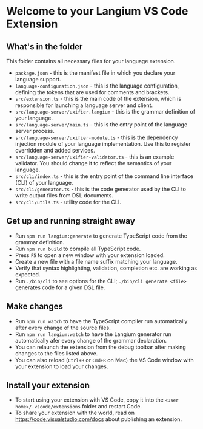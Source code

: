 # Welcome to your Langium VS Code Extension

## What's in the folder

This folder contains all necessary files for your language extension.
 * `package.json` - this is the manifest file in which you declare your language support.
 * `language-configuration.json` - this is the language configuration, defining the tokens that are used for comments and brackets.
 * `src/extension.ts` - this is the main code of the extension, which is responsible for launching a language server and client.
 * `src/language-server/uxifier.langium` - this is the grammar definition of your language.
 * `src/language-server/main.ts` - this is the entry point of the language server process.
 * `src/language-server/uxifier-module.ts` - this is the dependency injection module of your language implementation. Use this to register overridden and added services.
 * `src/language-server/uxifier-validator.ts` - this is an example validator. You should change it to reflect the semantics of your language.
 * `src/cli/index.ts` - this is the entry point of the command line interface (CLI) of your language.
 * `src/cli/generator.ts` - this is the code generator used by the CLI to write output files from DSL documents.
 * `src/cli/utils.ts` - utility code for the CLI.

## Get up and running straight away

 * Run `npm run langium:generate` to generate TypeScript code from the grammar definition.
 * Run `npm run build` to compile all TypeScript code.
 * Press `F5` to open a new window with your extension loaded.
 * Create a new file with a file name suffix matching your language.
 * Verify that syntax highlighting, validation, completion etc. are working as expected.
 * Run `./bin/cli` to see options for the CLI; `./bin/cli generate <file>` generates code for a given DSL file.

## Make changes

 * Run `npm run watch` to have the TypeScript compiler run automatically after every change of the source files.
 * Run `npm run langium:watch` to have the Langium generator run automatically afer every change of the grammar declaration.
 * You can relaunch the extension from the debug toolbar after making changes to the files listed above.
 * You can also reload (`Ctrl+R` or `Cmd+R` on Mac) the VS Code window with your extension to load your changes.

## Install your extension

* To start using your extension with VS Code, copy it into the `<user home>/.vscode/extensions` folder and restart Code.
* To share your extension with the world, read on https://code.visualstudio.com/docs about publishing an extension.
